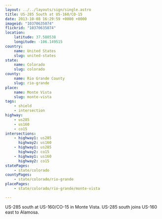 ```yaml
---
layout: ../../layouts/sign/single.astro
title: US-285 South at US-160/CO-15
date: 2013-10-08 16:29:59 +0000 +0000
imageid: "10370635074"
flickrid: "10370635074"
location:
    latitude: 37.580538
    longitude: -106.149515
country:
    name: United States
    slug: united-states
state:
    name: Colorado
    slug: colorado
county:
    name: Rio Grande County
    slug: rio-grande
place:
    name: Monte Vista
    slug: monte-vista
tags:
    - shield
    - intersection
highway:
    - us285
    - us160
    - co15
intersections:
    - highway1: us285
      highway2: us160
    - highway1: us285
      highway2: co15
    - highway1: us160
      highway2: co15
statePages:
    - state/colorado
countyPages:
    - state/colorado/rio-grande
placePages:
    - state/colorado/rio-grande/monte-vista

---
```

US-285 south at US-160/CO-15 in Monte Vista.  US-285 south joins US-160 east to Alamosa.